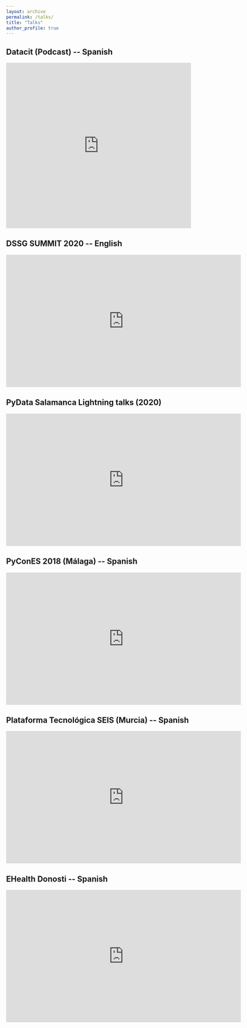 ```yaml
---
layout: archive
permalink: /talks/
title: "Talks"
author_profile: true
---
```

## Datacit (Podcast) -- Spanish
<iframe width="100%" height="450" scrolling="no" frameborder="no" src="https://anchor.fm/datacit/episodes/La-historia-de-un-cientfico-de-datos-clnico-epjrvu&amp;auto_play=false&amp;hide_related=false&amp;show_comments=true&amp;show_user=true&amp;show_reposts=false&amp;visual=true"></iframe>

## DSSG SUMMIT 2020 -- English
<iframe width="640" height="360" src="https://www.youtube-nocookie.com/embed/7fq91iVsTVI?controls=0&amp;showinfo=0" frameborder="0" allowfullscreen></iframe>

## PyData Salamanca Lightning talks (2020)
<iframe width="640" height="360" src="https://www.youtube-nocookie.com/embed/73USfh8q_BQ?controls=0&amp;showinfo=0" frameborder="0" allowfullscreen></iframe>

## PyConES 2018 (Málaga) -- Spanish
<iframe width="640" height="360" src="https://www.youtube-nocookie.com/embed/19BWyccwIjM?controls=0&amp;showinfo=0" frameborder="0" allowfullscreen></iframe>

## Plataforma Tecnológica SEIS (Murcia) -- Spanish

<iframe width="640" height="360" src="https://www.youtube-nocookie.com/embed/_GM3BgQamCM?controls=0&amp;showinfo=0" frameborder="0" allowfullscreen></iframe>

## EHealth Donosti -- Spanish

<iframe width="640" height="360" src="https://www.youtube-nocookie.com/embed/isKZt4nEs5Q?controls=0&amp;showinfo=0" frameborder="0" allowfullscreen></iframe>
